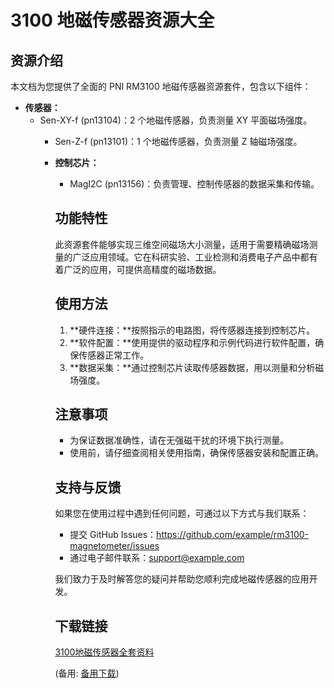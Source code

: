  # 3100 地磁传感器资源大全

 ## 资源介绍

 本文档为您提供了全面的 PNI RM3100 地磁传感器资源套件，包含以下组件：

 - **传感器：**
     - Sen-XY-f (pn13104)：2 个地磁传感器，负责测量 XY 平面磁场强度。
         - Sen-Z-f (pn13101)：1 个地磁传感器，负责测量 Z 轴磁场强度。
         - **控制芯片：**
             - MagI2C (pn13156)：负责管理、控制传感器的数据采集和传输。

             ## 功能特性

             此资源套件能够实现三维空间磁场大小测量，适用于需要精确磁场测量的广泛应用领域。它在科研实验、工业检测和消费电子产品中都有着广泛的应用，可提供高精度的磁场数据。

             ## 使用方法

             1. **硬件连接：**按照指示的电路图，将传感器连接到控制芯片。
             2. **软件配置：**使用提供的驱动程序和示例代码进行软件配置，确保传感器正常工作。
             3. **数据采集：**通过控制芯片读取传感器数据，用以测量和分析磁场强度。

             ## 注意事项

             - 为保证数据准确性，请在无强磁干扰的环境下执行测量。
             - 使用前，请仔细查阅相关使用指南，确保传感器安装和配置正确。

             ## 支持与反馈

             如果您在使用过程中遇到任何问题，可通过以下方式与我们联系：

             - 提交 GitHub Issues：https://github.com/example/rm3100-magnetometer/issues
             - 通过电子邮件联系：support@example.com

             我们致力于及时解答您的疑问并帮助您顺利完成地磁传感器的应用开发。

             ## 下载链接
             [3100地磁传感器全套资料](https://pan.quark.cn/s/ae23c74644c8) 

             (备用: [备用下载](https://pan.baidu.com/s/1tix4lIhOUiIXlwLTVGiCzA?pwd=1234))
